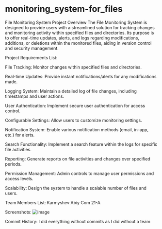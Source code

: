 # monitoring_system-for_files
File Monitoring System
Project Overview
The File Monitoring System is designed to provide users with a streamlined solution for tracking changes and monitoring activity within specified files and directories. Its purpose is to offer real-time updates, alerts, and logs regarding modifications, additions, or deletions within the monitored files, aiding in version control and security management.

Project Requirements List:

File Tracking: Monitor changes within specified files and directories.

Real-time Updates: Provide instant notifications/alerts for any modifications made.

Logging System: Maintain a detailed log of file changes, including timestamps and user actions.

User Authentication: Implement secure user authentication for access control.

Configurable Settings: Allow users to customize monitoring settings.

Notification System: Enable various notification methods (email, in-app, etc.) for alerts.

Search Functionality: Implement a search feature within the logs for specific file activities.

Reporting: Generate reports on file activities and changes over specified periods.

Permission Management: Admin controls to manage user permissions and access levels.

Scalability: Design the system to handle a scalable number of files and users.


Team Members List:
Karmyshev Abiy Com 21-A


Screenshots:
![image](https://github.com/KarnaAbiy/monitoring_system-for_files/assets/99629706/debadd6a-f35b-49cd-8f83-2d8e7d589dc8)


Commit History:
I did everything without commits as I did without a team
